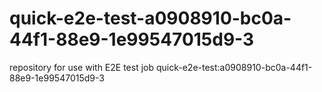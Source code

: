 # quick-e2e-test-a0908910-bc0a-44f1-88e9-1e99547015d9-3
repository for use with E2E test job quick-e2e-test:a0908910-bc0a-44f1-88e9-1e99547015d9-3
